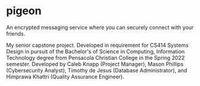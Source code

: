# pigeon
An encrypted messaging service where you can securely connect with your friends.

My senior capstone project. Developed in requirement for CS414 Systems Design in pursuit of the Bachelor's of Science in Computing, Information Technology degree from Pensacola Christian College in the Spring 2022 semester. Developed by Caleb Knapp (Project Manager), Mason Phillips (Cybersecurity Analyst), Timothy de Jesus (Database Administrator), and Himprawa Khattri (Quality Assurance Engineer).
